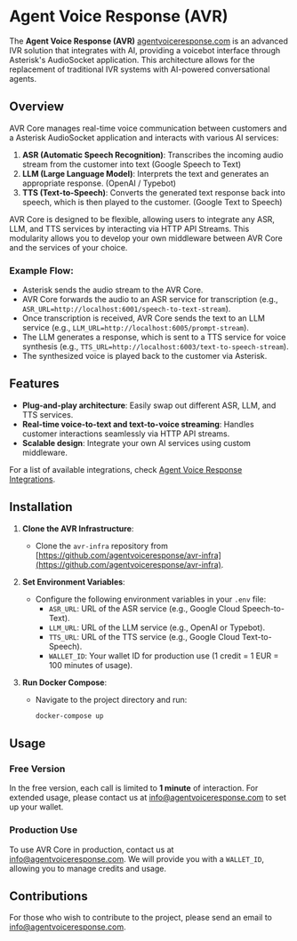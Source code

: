 # Agent Voice Response (AVR)

The **Agent Voice Response (AVR)** [agentvoiceresponse.com](https://www.agentvoiceresponse.com/) is an advanced IVR solution that integrates with AI, providing a voicebot interface through Asterisk's AudioSocket application. This architecture allows for the replacement of traditional IVR systems with AI-powered conversational agents.

## Overview

AVR Core manages real-time voice communication between customers and a Asterisk AudioSocket application and interacts with various AI services:

1. **ASR (Automatic Speech Recognition)**: Transcribes the incoming audio stream from the customer into text (Google Speech to Text)
2. **LLM (Large Language Model)**: Interprets the text and generates an appropriate response. (OpenAI / Typebot)
3. **TTS (Text-to-Speech)**: Converts the generated text response back into speech, which is then played to the customer. (Google Text to Speech)

AVR Core is designed to be flexible, allowing users to integrate any ASR, LLM, and TTS services by interacting via HTTP API Streams. This modularity allows you to develop your own middleware between AVR Core and the services of your choice.

### Example Flow:
- Asterisk sends the audio stream to the AVR Core.
- AVR Core forwards the audio to an ASR service for transcription (e.g., `ASR_URL=http://localhost:6001/speech-to-text-stream`).
- Once transcription is received, AVR Core sends the text to an LLM service (e.g., `LLM_URL=http://localhost:6005/prompt-stream`).
- The LLM generates a response, which is sent to a TTS service for voice synthesis (e.g., `TTS_URL=http://localhost:6003/text-to-speech-stream`).
- The synthesized voice is played back to the customer via Asterisk.

## Features
- **Plug-and-play architecture**: Easily swap out different ASR, LLM, and TTS services.
- **Real-time voice-to-text and text-to-voice streaming**: Handles customer interactions seamlessly via HTTP API streams.
- **Scalable design**: Integrate your own AI services using custom middleware.
  
For a list of available integrations, check [Agent Voice Response Integrations](https://github.com/orgs/agentvoiceresponse/repositories).

## Installation

1. **Clone the AVR Infrastructure**: 
   - Clone the `avr-infra` repository from [https://github.com/agentvoiceresponse/avr-infra](https://github.com/agentvoiceresponse/avr-infra).

2. **Set Environment Variables**:
   - Configure the following environment variables in your `.env` file:
     - `ASR_URL`: URL of the ASR service (e.g., Google Cloud Speech-to-Text).
     - `LLM_URL`: URL of the LLM service (e.g., OpenAI or Typebot).
     - `TTS_URL`: URL of the TTS service (e.g., Google Cloud Text-to-Speech).
     - `WALLET_ID`: Your wallet ID for production use (1 credit = 1 EUR = 100 minutes of usage).

3. **Run Docker Compose**:
   - Navigate to the project directory and run:
     ```bash
     docker-compose up
     ```

## Usage

### Free Version
In the free version, each call is limited to **1 minute** of interaction. For extended usage, please contact us at [info@agentvoiceresponse.com](mailto:info@agentvoiceresponse.com) to set up your wallet.

### Production Use
To use AVR Core in production, contact us at [info@agentvoiceresponse.com](mailto:info@agentvoiceresponse.com). We will provide you with a `WALLET_ID`, allowing you to manage credits and usage.

## Contributions

For those who wish to contribute to the project, please send an email to [info@agentvoiceresponse.com](mailto:info@agentvoiceresponse.com).
